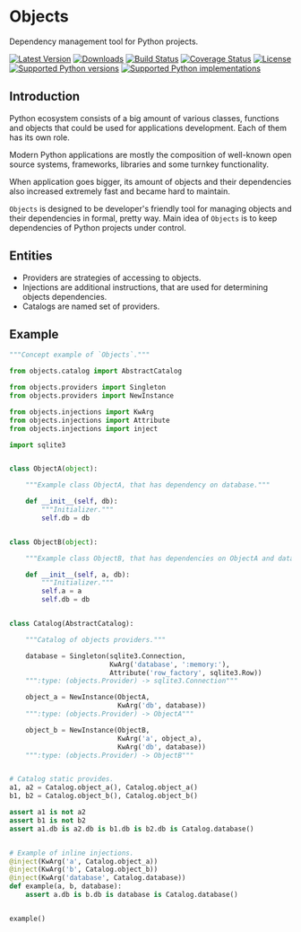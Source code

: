 Objects
=======

Dependency management tool for Python projects.

[![Latest Version](https://pypip.in/version/Objects/badge.svg)](https://pypi.python.org/pypi/Objects/)
[![Downloads](https://pypip.in/download/Objects/badge.svg)](https://pypi.python.org/pypi/Objects/)
[![Build Status](https://travis-ci.org/rmk135/objects.svg?branch=master)](https://travis-ci.org/rmk135/objects)
[![Coverage Status](https://coveralls.io/repos/rmk135/objects/badge.svg)](https://coveralls.io/r/rmk135/objects)
[![License](https://pypip.in/license/Objects/badge.svg)](https://pypi.python.org/pypi/Objects/)
[![Supported Python versions](https://pypip.in/py_versions/Objects/badge.svg)](https://pypi.python.org/pypi/Objects/)
[![Supported Python implementations](https://pypip.in/implementation/Objects/badge.svg)](https://pypi.python.org/pypi/Objects/)

Introduction
------------

Python ecosystem consists of a big amount of various classes, functions and 
objects that could be used for applications development. Each of them has its 
own role.

Modern Python applications are mostly the composition of well-known open 
source systems, frameworks, libraries and some turnkey functionality.

When application goes bigger, its amount of objects and their dependencies 
also increased extremely fast and became hard to maintain.

`Objects` is designed to be developer's friendly tool for managing objects 
and their dependencies in formal, pretty way. Main idea of `Objects` is to 
keep dependencies of Python projects under control.

Entities
--------

- Providers are strategies of accessing to objects.
- Injections are additional instructions, that are used for determining objects 
dependencies.
- Catalogs are named set of providers.

Example
-------

```python
"""Concept example of `Objects`."""

from objects.catalog import AbstractCatalog

from objects.providers import Singleton
from objects.providers import NewInstance

from objects.injections import KwArg
from objects.injections import Attribute
from objects.injections import inject

import sqlite3


class ObjectA(object):

    """Example class ObjectA, that has dependency on database."""

    def __init__(self, db):
        """Initializer."""
        self.db = db


class ObjectB(object):

    """Example class ObjectB, that has dependencies on ObjectA and database."""

    def __init__(self, a, db):
        """Initializer."""
        self.a = a
        self.db = db


class Catalog(AbstractCatalog):

    """Catalog of objects providers."""

    database = Singleton(sqlite3.Connection,
                         KwArg('database', ':memory:'),
                         Attribute('row_factory', sqlite3.Row))
    """:type: (objects.Provider) -> sqlite3.Connection"""

    object_a = NewInstance(ObjectA,
                           KwArg('db', database))
    """:type: (objects.Provider) -> ObjectA"""

    object_b = NewInstance(ObjectB,
                           KwArg('a', object_a),
                           KwArg('db', database))
    """:type: (objects.Provider) -> ObjectB"""


# Catalog static provides.
a1, a2 = Catalog.object_a(), Catalog.object_a()
b1, b2 = Catalog.object_b(), Catalog.object_b()

assert a1 is not a2
assert b1 is not b2
assert a1.db is a2.db is b1.db is b2.db is Catalog.database()


# Example of inline injections.
@inject(KwArg('a', Catalog.object_a))
@inject(KwArg('b', Catalog.object_b))
@inject(KwArg('database', Catalog.database))
def example(a, b, database):
    assert a.db is b.db is database is Catalog.database()


example()
```

